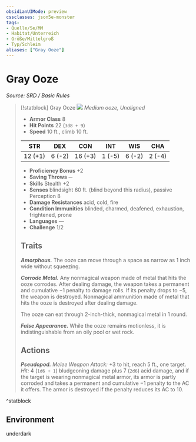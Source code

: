 ```yaml
---
obsidianUIMode: preview
cssclasses: json5e-monster
tags:
- Quelle/5e/MM
- Habitat/Unterreich
- Größe/Mittelgroß
- Typ/Schleim
aliases: ["Gray Ooze"]
---
```

# Gray Ooze
*Source: SRD / Basic Rules*  

> [!statblock] Gray Ooze
> ![](compendium/bestiary/ooze/token/gray-ooze.png#token)
> *Medium ooze, Unaligned*
> 
> - **Armor Class** 8 
> - **Hit Points** 22 (`3d8 + 9`)
> - **Speed** 10 ft., climb 10 ft.
> 
> |STR|DEX|CON|INT|WIS|CHA|
> |:---:|:---:|:---:|:---:|:---:|:---:|
> |12 (+1)| 6 (-2)|16 (+3)| 1 (-5)| 6 (-2)| 2 (-4)|
> 
> - **Proficiency Bonus** +2
> - **Saving Throws** ⏤
> - **Skills** Stealth +2
> - **Senses** blindsight 60 ft. (blind beyond this radius), passive Perception 8
> - **Damage Resistances** acid, cold, fire
> - **Condition Immunities** blinded, charmed, deafened, exhaustion, frightened, prone
> - **Languages** —
> - **Challenge** 1/2
> 
> ## Traits
> 
> ***Amorphous.*** The ooze can move through a space as narrow as 1 inch wide without squeezing.
> 
> ***Corrode Metal.*** Any nonmagical weapon made of metal that hits the ooze corrodes. After dealing damage, the weapon takes a permanent and cumulative −1 penalty to damage rolls. If its penalty drops to −5, the weapon is destroyed. Nonmagical ammunition made of metal that hits the ooze is destroyed after dealing damage.
> 
> The ooze can eat through 2-inch-thick, nonmagical metal in 1 round.
> 
> ***False Appearance.*** While the ooze remains motionless, it is indistinguishable from an oily pool or wet rock.
> 
> ## Actions
> 
> ***Pseudopod.*** *Melee Weapon Attack:* +3 to hit, reach 5 ft., one target. *Hit:* 4 (`1d6 + 1`) bludgeoning damage plus 7 (`2d6`) acid damage, and if the target is wearing nonmagical metal armor, its armor is partly corroded and takes a permanent and cumulative −1 penalty to the AC it offers. The armor is destroyed if the penalty reduces its AC to 10.
^statblock

## Environment

underdark
